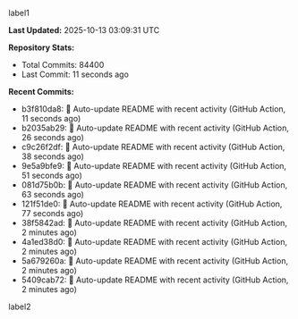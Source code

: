 
label1 
<!-- ACTIVITY_START -->
**Last Updated:** 2025-10-13 03:09:31 UTC

**Repository Stats:**
- Total Commits: 84400
- Last Commit: 11 seconds ago

**Recent Commits:**
- b3f810da8: 🤖 Auto-update README with recent activity (GitHub Action, 11 seconds ago)
- b2035ab29: 🤖 Auto-update README with recent activity (GitHub Action, 26 seconds ago)
- c9c26f2df: 🤖 Auto-update README with recent activity (GitHub Action, 38 seconds ago)
- 9e5a9bfe9: 🤖 Auto-update README with recent activity (GitHub Action, 51 seconds ago)
- 081d75b0b: 🤖 Auto-update README with recent activity (GitHub Action, 63 seconds ago)
- 121f51de0: 🤖 Auto-update README with recent activity (GitHub Action, 77 seconds ago)
- 38f5842ad: 🤖 Auto-update README with recent activity (GitHub Action, 2 minutes ago)
- 4a1ed38d0: 🤖 Auto-update README with recent activity (GitHub Action, 2 minutes ago)
- 5a679260a: 🤖 Auto-update README with recent activity (GitHub Action, 2 minutes ago)
- 5409cab72: 🤖 Auto-update README with recent activity (GitHub Action, 2 minutes ago)
<!-- ACTIVITY_END -->

label2
